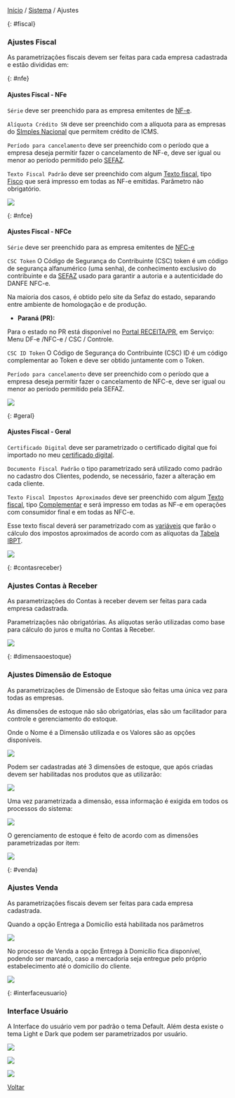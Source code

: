 [Início](index.md) / [Sistema](sistema.md) / Ajustes

{: #fiscal}

### Ajustes Fiscal

As parametrizações fiscais devem ser feitas para cada empresa cadastrada e estão divididas em:



{: #nfe}

#### Ajustes Fiscal - NFe

`Série` deve ser preenchido para as empresa emitentes de [NF-e](nfe.md).

`Alíquota Crédito SN` deve ser preenchido com a alíquota para as empresas do [SImples Nacional](simples_nacional.md) que permitem crédito de ICMS.

`Período para cancelamento` deve ser preenchido com o período que a empresa deseja permitir fazer o cancelamento de NF-e, deve ser igual ou menor ao período permitido pelo [SEFAZ](sefaz.md).

`Texto Fiscal Padrão` deve ser preenchido com algum [Texto fiscal](texto_fiscal.md), tipo [Fisco](texto_fiscal_fisco.md) que será impresso em todas as NF-e emitidas. Parâmetro não obrigatório.



![](images/ajustes_fiscal_nfe.jpg)



{: #nfce}

#### Ajustes Fiscal - NFCe

`Série` deve ser preenchido para as empresa emitentes de [NFC-e](nfce.md)

`CSC Token`  O Código de Segurança do Contribuinte (CSC) token é um código de segurança alfanumérico (uma senha), de conhecimento exclusivo do contribuinte e da [SEFAZ](sefaz.md)  usado para garantir a autoria e a autenticidade do DANFE NFC-e. 

Na maioria dos casos, é obtido pelo site da Sefaz do estado, separando entre ambiente de homologação e de produção. 

- **Paraná (PR):** 

Para o estado no PR está disponível no [Portal RECEITA/PR](https://receita.pr.gov.br/login), em Serviço: Menu DF-e /NFC-e / CSC / Controle.

`CSC ID Token` O Código de Segurança do Contribuinte (CSC) ID é um código complementar ao Token e deve ser obtido juntamente com o Token.

`Período para cancelamento` deve ser preenchido com o período que a empresa deseja permitir fazer o cancelamento de NFC-e, deve ser igual ou menor ao período permitido pela SEFAZ.



![](images/ajustes_fiscal_nfce.jpg)



{: #geral}

#### Ajustes Fiscal - Geral

`Certificado Digital` deve ser parametrizado o certificado digital que foi importado no meu [certificado digital](sistema_certificado_digital.md#certificadodigital).

`Documento Fiscal Padrão` o tipo parametrizado será utilizado como padrão no cadastro dos Clientes, podendo, se necessário, fazer a alteração em cada cliente.

`Texto Fiscal Impostos Aproximados` deve ser preenchido com algum [Texto fiscal](texto_fiscal.md), tipo [Complementar](texto_fiscal_complementar.md) e será impresso em todas as NF-e em operações com consumidor final e em todas as NFC-e. 

Esse texto fiscal deverá ser parametrizado com as [variáveis](texto_fiscal_variavel.md) que farão o cálculo dos impostos aproximados de acordo com as alíquotas da [Tabela IBPT](ajustes_fiscal_tabela_ibpt.md).



![](images/ajustes_fiscal_geral.jpg)



{: #contasreceber}

### Ajustes Contas à Receber

As parametrizações do Contas à receber devem ser feitas para cada empresa cadastrada. 

Parametrizações não obrigatórias. As alíquotas serão utilizadas como base para cálculo do juros e multa no Contas à Receber.

![](images/ajustes_contas_receber.jpg)



{: #dimensaoestoque}

### Ajustes Dimensão de Estoque

As parametrizações de Dimensão de Estoque são feitas uma única vez para todas as empresas.

As dimensões de estoque não são obrigatórias, elas são um facilitador para controle e gerenciamento do estoque.

Onde o Nome é a Dimensão utilizada e os Valores são as opções disponíveis.

![](images/ajustes_dimensao_estoque.jpg)

Podem ser cadastradas até 3 dimensões de estoque, que após criadas devem ser habilitadas nos produtos que as utilizarão:

![](images/ajustes_dimensao_estoque_produto.jpg)



Uma vez parametrizada a dimensão, essa informação é exigida em todos os processos do sistema:

![](images/ajustes_dimensao_estoque_venda.jpg)



O gerenciamento de estoque é feito de acordo com as dimensões parametrizadas por item:

![](images/ajustes_dimensao_consulta_saldo.jpg)



{: #venda}

### Ajustes Venda

As parametrizações fiscais devem ser feitas para cada empresa cadastrada. 

Quando a opção Entrega a Domicílio está habilitada nos parâmetros

![](images/ajustes_venda.jpg)



No processo de Venda a opção Entrega à Domicílio fica disponível, podendo ser marcado, caso a mercadoria seja entregue pelo próprio estabelecimento até o domicilio do cliente.

![](images/ajustes_venda_entrega_domicilio.jpg)



{: #interfaceusuario}

### Interface Usuário

A Interface do usuário vem por padrão o tema Default. Além desta existe o tema Light e Dark que podem ser parametrizados por usuário.



![](images/ajustes_interface_usuario_default.jpg)



![](images/ajustes_interface_usuario_light.jpg)



![](images/ajustes_interface_usuario_dark.jpg)





[Voltar](sistema.md#ajustes)


